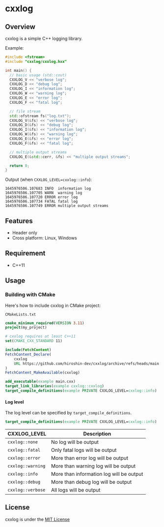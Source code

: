 # cxxlog

## Overview

cxxlog is a simple C++ logging library.

Example:

```cpp
#include <fstream>
#include "cxxlog/cxxlog.hxx"

int main() {
  // basic usage (std::cout)
  CXXLOG_V << "verbose log";
  CXXLOG_D << "debug log";
  CXXLOG_I << "information log";
  CXXLOG_W << "warning log";
  CXXLOG_E << "error log";
  CXXLOG_F << "fatal log";

  // file stream
  std::ofstream fs("log.txt");
  CXXLOG_V(&fs) << "verbose log";
  CXXLOG_D(&fs) << "debug log";
  CXXLOG_I(&fs) << "information log";
  CXXLOG_W(&fs) << "warning log";
  CXXLOG_E(&fs) << "error log";
  CXXLOG_F(&fs) << "fatal log";

  // multiple output streams
  CXXLOG_E(&std::cerr, &fs) << "multiple output streams";

  return 0;
}
```

Output (when `CXXLOG_LEVEL=cxxlog::info`):

```none
1645976506.107683 INFO  information log
1645976506.107705 WARN  warning log
1645976506.107720 ERROR error log
1645976506.107734 FATAL fatal log
1645976506.107749 ERROR multiple output streams
```

## Features

- Header only
- Cross platform: Linux, Windows

## Requirement

- C++11

## Usage

### Building with CMake

Here's how to include cxxlog in CMake project:

`CMakeLists.txt`

```cmake
cmake_minimum_required(VERSION 3.11)
project(my_project)

# cxxlog requires at least C++11
set(CMAKE_CXX_STANDARD 11)

include(FetchContent)
FetchContent_Declare(
    cxxlog
    URL https://github.com/hiroshin-dev/cxxlog/archive/refs/heads/main.zip
)
FetchContent_MakeAvailable(cxxlog)

add_executable(example main.cxx)
target_link_libraries(example cxxlog::cxxlog)
target_compile_definitions(example PRIVATE CXXLOG_LEVEL=cxxlog::info)
```

#### Log level

The log level can be specified by `target_compile_definitions`.

```cmake
target_compile_definitions(example PRIVATE CXXLOG_LEVEL=cxxlog::info)
```

| CXXLOG_LEVEL      | Description                              |
|-------------------|------------------------------------------|
| `cxxlog::none`    | No log will be output                    |
| `cxxlog::fatal`   | Only fatal logs will be output           |
| `cxxlog::error`   | More than error log will be output       |
| `cxxlog::warning` | More than warning log will be output     |
| `cxxlog::info`    | More than information log will be output |
| `cxxlog::debug`   | More than debug log will be output       |
| `cxxlog::verbose` | All logs will be output                  |

## License

cxxlog is under the [MIT License](LICENSE)
